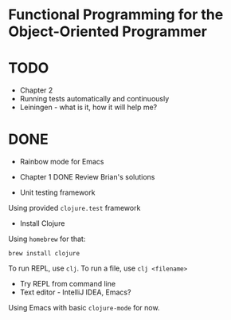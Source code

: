 Functional Programming for the Object-Oriented Programmer
=========

# TODO

* Chapter 2
* Running tests automatically and continuously
* Leiningen - what is it, how it will help me? 

# DONE

* Rainbow mode for Emacs
* Chapter 1
  DONE Review Brian's solutions

* Unit testing framework

Using provided `clojure.test` framework

* Install Clojure 

Using `homebrew` for that: 

    brew install clojure
    
To run REPL, use `clj`. To run a file, use `clj <filename>`

* Try REPL from command line
* Text editor - IntelliJ IDEA, Emacs?

Using Emacs with basic `clojure-mode` for now. 
